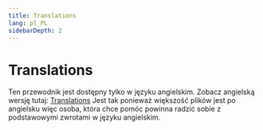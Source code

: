 ```yaml
---
title: Translations
lang: pl_PL
sidebarDepth: 2
---
```


# Translations

Ten przewodnik jest dostępny tylko w języku angielskim. Zobacz angielską wersję tutaj: [Translations](../../en_US/contributing/translations.md)
Jest tak ponieważ większość plików jest po angielsku więc osoba, która chce pomóc powinna radzić sobie z podstawowymi zwrotami w języku angielskim.
